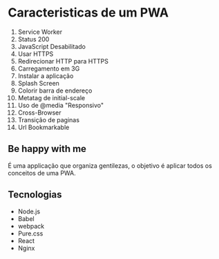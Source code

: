 # Caracteristicas de um PWA
<ol>
    <li>Service Worker</li>
    <li>Status 200</li>
    <li>JavaScript Desabilitado</li>
    <li>Usar HTTPS</li>
    <li>Redirecionar HTTP para HTTPS</li>
    <li>Carregamento em 3G</li>
    <li>Instalar a aplicação</li>
    <li>Splash Screen</li>
    <li>Colorir barra de endereço</li>
    <li>Metatag de initial-scale</li>
    <li>Uso de @media "Responsivo"</li>
    <li>Cross-Browser</li>
    <li>Transição de paginas</li>
    <li>Url Bookmarkable</li>
</ol>

<h2> Be	 happy	 with	 me</h2>
<p>
    É uma applicação que organiza gentilezas, o objetivo é aplicar todos os conceitos de uma PWA.
</p>

<h2> Tecnologias</h2>
<ul>
    <li>Node.js</li>
    <li>Babel</li>
    <li>webpack</li>
    <li>Pure.css</li>
    <li>React</li>
    <li>Nginx</li>
</ul>